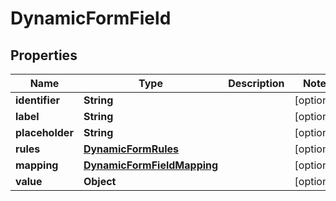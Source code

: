 
# DynamicFormField

## Properties
Name | Type | Description | Notes
------------ | ------------- | ------------- | -------------
**identifier** | **String** |  |  [optional]
**label** | **String** |  |  [optional]
**placeholder** | **String** |  |  [optional]
**rules** | [**DynamicFormRules**](DynamicFormRules.md) |  |  [optional]
**mapping** | [**DynamicFormFieldMapping**](DynamicFormFieldMapping.md) |  |  [optional]
**value** | **Object** |  |  [optional]



